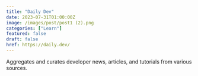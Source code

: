 ```yaml
---
title: "Daily Dev"
date: 2023-07-31T01:00:00Z
image: /images/post/post1 (2).png
categories: ["Learn"]
featured: false
draft: false
href: https://daily.dev/
---
```

Aggregates and curates developer news, articles, and tutorials from various sources.
